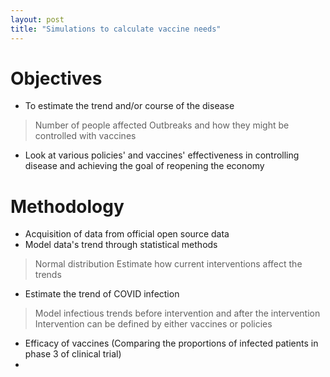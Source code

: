 ```yaml
---
layout: post
title: "Simulations to calculate vaccine needs"
---
```


# Objectives
- To estimate the trend and/or course of the disease
> Number of people affected
> Outbreaks and how they might be controlled with vaccines
- Look at various policies' and vaccines' effectiveness in controlling disease and achieving the goal of reopening the economy

# Methodology
- Acquisition of data from official open source data
- Model data's trend through statistical methods
> Normal distribution
> Estimate how current interventions affect the trends

- Estimate the trend of COVID infection
> Model infectious trends before intervention and after the intervention
> Intervention can be defined by either vaccines or policies
- Efficacy of vaccines (Comparing the proportions of infected patients in phase 3 of clinical trial)
- 
